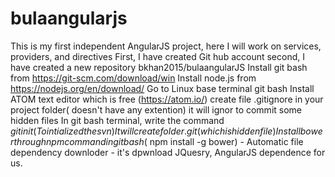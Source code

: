 # bulaangularjs
This is my first independent AngularJS project, here I will work on services, providers, and directives
First, I have created Git hub account 
second, I have created a new repository bkhan2015/bulaangularJS
Install git bash from https://git-scm.com/download/win
Install node.js from https://nodejs.org/en/download/
Go to Linux base terminal git bash
Install ATOM text editor which is free (https://atom.io/)
create file .gitignore in your project folder( doesn't have any extention) it will ignor to commit some hidden files
In git bash terminal, write the command $git init (To intialized the svn)
It will create folder .git ( which is hidden file)
Install bower through npm command in git bash ($ npm install -g bower) - Automatic file dependency downloder - it's dpwnload JQuesry, AngularJS dependence for us.


